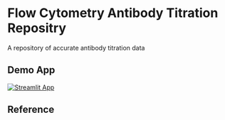 # Flow Cytometry Antibody Titration Repositry
A repository of accurate antibody titration
data

## Demo App

[![Streamlit App](https://static.streamlit.io/badges/streamlit_badge_black_white.svg)](https://flowcytometryantibodytitration-uf7rzie3d1.streamlit.app//)


## Reference

  
